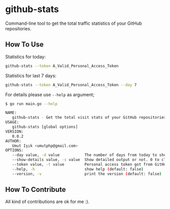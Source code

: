 # github-stats
Command-line tool to get the total traffic statistics of your GitHub repositories.

## How To Use

Statistics for today:
```bash
github-stats --token A_Valid_Personal_Access_Token
```

Statistics for last 7 days:
```bash
github-stats --token A_Valid_Personal_Access_Token --day 7
```

For details please use `--help` as argument;

```bash
$ go run main.go --help

NAME:
   github-stats - Get the total visit stats of your GitHub repositories
USAGE:
   github-stats [global options]
VERSION:
   0.0.2
AUTHOR:
   Umut Işık <umutphp@gmail.com>
OPTIONS:
   --day value, -d value           The number of days from today to show the stats (default: 0)
   --show-details value, -s value  Show detailed output or not. 0 to close. Default is 1 (default: 1)
   --token value, -t value         Personal access token got from GitHub to use the API
   --help, -h                      show help (default: false)
   --version, -v                   print the version (default: false)

```

## How To Contribute

All kind of contributions are ok for me :).

